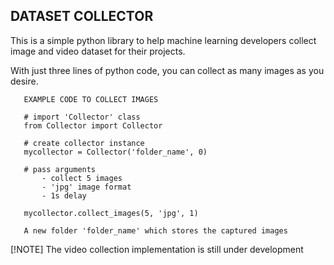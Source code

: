  ## DATASET COLLECTOR 

 This is a simple python library to help machine learning developers collect image and video dataset for their projects.

 With just three lines of python code, you can collect as many images as you desire.

 ```
    EXAMPLE CODE TO COLLECT IMAGES

    # import 'Collector' class
    from Collector import Collector

    # create collector instance 
    mycollector = Collector('folder_name', 0)

    # pass arguments 
        - collect 5 images
        - 'jpg' image format 
        - 1s delay

    mycollector.collect_images(5, 'jpg', 1)

    A new folder 'folder_name' which stores the captured images

 ```

 [!NOTE]
    The video collection implementation is still under development